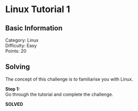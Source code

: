 # Linux Tutorial 1

## Basic Information
Category: Linux    
Difficulty: Easy  
Points: 20  

## Solving
The concept of this challenge is to familiarise you with Linux. 
  
**Step 1:**  
Go through the tutorial and complete the challenge.  

**SOLVED**  
